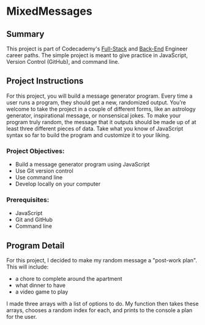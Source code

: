 # MixedMessages

## Summary
This project is part of Codecademy's [Full-Stack](https://www.codecademy.com/learn/paths/full-stack-engineer-career-path) and [Back-End](https://www.codecademy.com/learn/paths/back-end-engineer-career-path) Engineer career paths. The simple project is meant to give practice in JavaScript, Version Control (GitHub), and command line.

## Project Instructions
For this project, you will build a message generator program. Every time a user runs a program, they should get a new, randomized output. You’re welcome to take the project in a couple of different forms, like an astrology generator, inspirational message, or nonsensical jokes. To make your program truly random, the message that it outputs should be made up of at least three different pieces of data. Take what you know of JavaScript syntax so far to build the program and customize it to your liking.

### Project Objectives:
* Build a message generator program using JavaScript
* Use Git version control
* Use command line
* Develop locally on your computer
### Prerequisites:
* JavaScript
* Git and GitHub
* Command line

## Program Detail
For this project, I decided to make my random message a "post-work plan". This will include:
* a chore to complete around the apartment
* what dinner to have
* a video game to play

I made three arrays with a list of options to do. My function then takes these arrays, chooses a random index for each, and prints to the console a plan for the user.